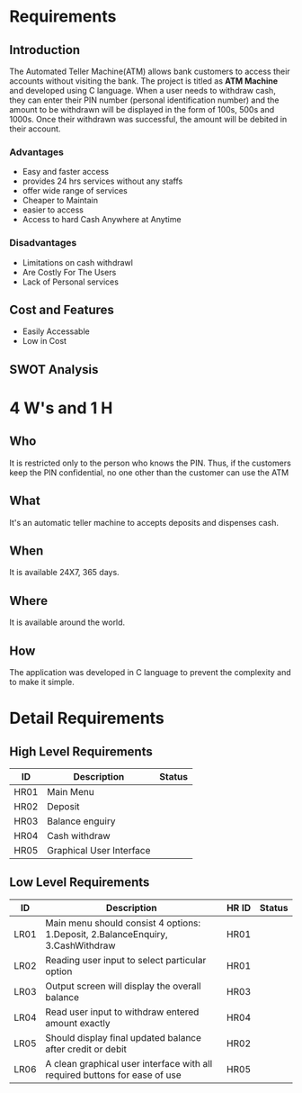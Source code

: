 # Requirements

 ## Introduction
 The Automated Teller Machine(ATM) allows bank customers to access their accounts without visiting the bank. The project is titled as **ATM Machine** and developed using C language.
 When a user needs to withdraw cash, they can enter their PIN number (personal identification number) and the amount to be withdrawn will be displayed in the form of 100s, 500s and 1000s. Once their withdrawn was successful, the amount will be debited in their account.

### Advantages
-   Easy and faster access 
-   provides 24 hrs services without any staffs
-   offer wide range of services
-   Cheaper to Maintain
-   easier to access
-   Access to hard Cash Anywhere at Anytime
 
 ### Disadvantages
-   Limitations on cash withdrawl
-   Are Costly For The Users
-   Lack of Personal services
 
## Cost and Features
-   Easily Accessable
-   Low  in Cost



## SWOT Analysis


# 4 W's and 1 H

## Who
It is restricted only to the person who knows the PIN. Thus, if the customers keep the PIN confidential, no one other than the customer can use the ATM

## What
It's an automatic teller machine to accepts deposits and dispenses cash.

## When
It is available 24X7, 365 days.

## Where
It is available around the world.

## How
The application was developed in C language to prevent the complexity and to make it simple. 

# Detail Requirements

## High Level Requirements
| ID | Description | Status |
|--|--|--|
| HR01 |Main Menu  |  |
| HR02 | Deposit |  |
| HR03 | Balance enguiry |   |
| HR04 | Cash withdraw |  |
| HR05 | Graphical User Interface |  |


## Low Level Requirements 

| ID | Description | HR ID | Status |
|--|--|--|--|
| LR01 |Main menu should consist 4 options: 1.Deposit, 2.BalanceEnquiry, 3.CashWithdraw  | HR01|  |
| LR02 | Reading user input to select particular option | HR01|  |
 LR03 | Output screen will display the overall balance  | HR03|  |
| LR04 | Read user input to withdraw entered amount exactly | HR04|  |
| LR05 |Should display final updated balance after credit or debit | HR02|  |
| LR06 |A clean graphical user interface with all required buttons for ease of use  | HR05|  |



